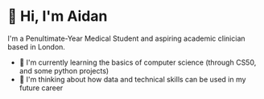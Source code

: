 # 👋 Hi, I'm Aidan
I'm a Penultimate-Year Medical Student and aspiring academic clinician based in London.

- 🧠 I'm currently learning the basics of computer science (through CS50, and some python projects)
- 💭 I'm thinking about how data and technical skills can be used in my future career

<!--
**aidanbeaumont/aidanbeaumont** is a ✨ _special_ ✨ repository because its `README.md` (this file) appears on your GitHub profile.

Here are some ideas to get you started:

- 🔭 I’m currently working on ...
- 🌱 I’m currently learning ...
- 👯 I’m looking to collaborate on ...
- 🤔 I’m looking for help with ...
- 💬 Ask me about ...
- 📫 How to reach me: ...
- 😄 Pronouns: ...
- ⚡ Fun fact: ...
-->
